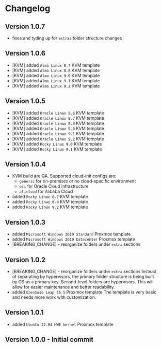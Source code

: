 # Changelog

## Version 1.0.7

- fixes and tyding up for `extras` folder structure changes

## Version 1.0.6

- [KVM] added `Alma Linux 8.7` KVM template
- [KVM] added `Alma Linux 8.8` KVM template
- [KVM] added `Alma Linux 9.0` KVM template
- [KVM] added `Alma Linux 9.1` KVM template
- [KVM] added `Alma Linux 9.2` KVM template

## Version 1.0.5

- [KVM] added `Oracle Linux 8.6` KVM template
- [KVM] added `Oracle Linux 8.7` KVM template
- [KVM] added `Oracle Linux 8.8` KVM template
- [KVM] added `Oracle Linux 9.0` KVM template
- [KVM] added `Oracle Linux 9.1` KVM template
- [KVM] added `Oracle Linux 9.2` KVM template
- [KVM] added `Rocky Linux 9.0` KVM template
- [KVM] added `Rocky Linux 9.1` KVM template

## Version 1.0.4

- KVM build are GA. Supported cloud-init configs are:
  - `generic` for on-premises or no cloud-specific environment
  - `oci` for Oracle Cloud Infrastructure
  - `alicloud` for Alibaba Cloud
- added `Rocky Linux 8.7` KVM template
- added `Rocky Linux 8.8` KVM template
- added `Rocky Linux 9.2` KVM template

## Version 1.0.3

- added `Microsoft Windows 2019 Standard` Proxmox template
- added `Microsoft Windows 2019 Datacenter` Proxmox template
- [BREAKING_CHANGE] - reorganize folders under `extra` sections

## Version 1.0.2

- [BREAKING_CHANGE] - reorganize folders under `extra` sections
  Instead of separating by hypervisors, the primary folder structure is being built by OS as a primary key. Second-level folders are hypervisors. This will allow for easier maintenance and better readability.
- added `OpenSuse Leap 15.5` Proxmox template
  The template is very basic and needs more work with customization.

## Version  1.0.1

- added `Ubuntu 22.04 HWE kernel` Proxmox template

## Version 1.0.0 - Initial commit
